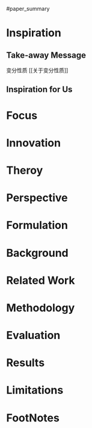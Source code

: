 #paper_summary 

# Inspiration
## Take-away Message
变分性质 [[关于变分性质]]
## Inspiration for Us
# Focus
# Innovation
# Theroy
# Perspective
# Formulation
# Background
# Related Work
# Methodology
# Evaluation
# Results
# Limitations
# FootNotes
